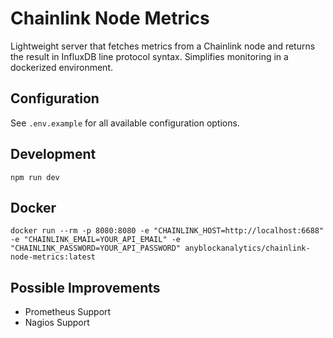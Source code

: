 Chainlink Node Metrics
=======================
Lightweight server that fetches metrics from a Chainlink node and returns the result in InfluxDB line protocol syntax.
Simplifies monitoring in a dockerized environment.

Configuration
-------------
See `.env.example` for all available configuration options.

Development
-----------
`npm run dev`

Docker
------
```
docker run --rm -p 8080:8080 -e "CHAINLINK_HOST=http://localhost:6688" -e "CHAINLINK_EMAIL=YOUR_API_EMAIL" -e "CHAINLINK_PASSWORD=YOUR_API_PASSWORD" anyblockanalytics/chainlink-node-metrics:latest
```

Possible Improvements
---------------------
- Prometheus Support
- Nagios Support
